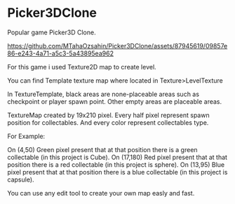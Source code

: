 # Picker3DClone
 Popular game Picker3D Clone.



https://github.com/MTahaOzsahin/Picker3DClone/assets/87945619/09857e86-e243-4a71-a5c3-5a43895ea962



For this game i used Texture2D map to create level.

You can find Template texture map where located in Texture>LevelTexture

In TextureTemplate, black areas are none-placeable areas such as checkpoint or player spawn point.
Other empty areas are placeable areas.

TextureMap created by 19x210 pixel. Every half pixel represent spawn position for collectables. And every color represent
collectables type.

For Example:

On (4,50) Green pixel present that at that position there is a green collectable (in this project is Cube).
On (17,180) Red pixel present that at that position there is a red collectable (in this project is sphere).
On (13,95) Blue pixel present that at that position there is a blue collectable (in this project is capsule).

You can use any edit tool to create your own map easly and fast.
